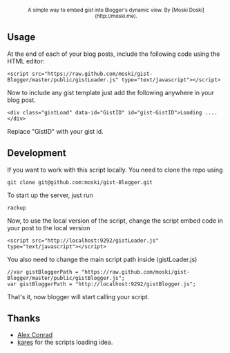<center><small>A simple way to embed gist into Blogger's dynamic view. By [Moski Doski](http://moski.me).</small></center>

## Usage

At the end of each of your blog posts, include the following code using the HTML editor:

    <script src="https://raw.github.com/moski/gist-Blogger/master/public/gistLoader.js" type="text/javascript"></script>

Now to include any gist template just add the following anywhere in your blog post.

	<div class="gistLoad" data-id="GistID" id="gist-GistID">Loading ....</div>

Replace "GistID" with your gist id.



## Development

If you want to work with this script locally. You need to clone the repo using 

	git clone git@github.com:moski/gist-Blogger.git

To start up the server, just run
	
	rackup
	
Now, to use the local version of the script, change the script embed code in your post to the local version

	<script src="http://localhost:9292/gistLoader.js" type="text/javascript"></script>

You also need to change the main script path inside (gistLoader.js)

	//var gistBloggerPath = "https://raw.github.com/moski/gist-Blogger/master/public/gistBlogger.js";
	var gistBloggerPath = "http://localhost:9292/gistBlogger.js";

That's it, now blogger will start calling your script.


## Thanks

* [Alex Conrad](http://www.alexconrad.org/2011/12/highlight-code-with-bloggers-dynamic.html)
* [kares](https://github.com/kares/script.js) for the scripts loading idea.